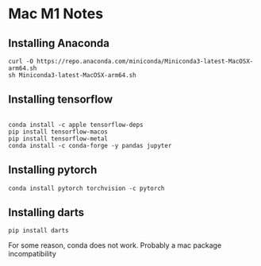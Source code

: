 # Mac M1 Notes

## Installing Anaconda

```
curl -O https://repo.anaconda.com/miniconda/Miniconda3-latest-MacOSX-arm64.sh
sh Miniconda3-latest-MacOSX-arm64.sh
```

## Installing tensorflow

```

conda install -c apple tensorflow-deps
pip install tensorflow-macos
pip install tensorflow-metal
conda install -c conda-forge -y pandas jupyter
```


## Installing pytorch

```
conda install pytorch torchvision -c pytorch
```

## Installing darts

```
pip install darts
```

For some reason, conda does not work. Probably a mac package incompatibility
